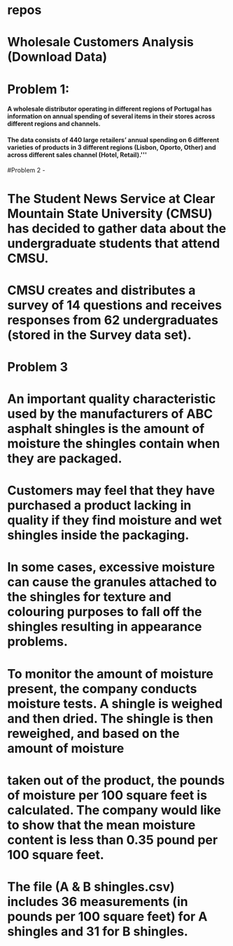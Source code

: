# repos
# Wholesale Customers Analysis (Download Data)

# Problem 1:

#### A wholesale distributor operating in different regions of Portugal has information on annual spending of several items in their stores across different regions and channels.
#### The data consists of 440 large retailers’ annual spending on 6 different varieties of products in 3 different regions (Lisbon, Oporto, Other) and across different sales channel (Hotel, Retail).'''  

#Problem 2 - 
# The Student News Service at Clear Mountain State University (CMSU) has decided to gather data about the undergraduate students that attend CMSU. 
# CMSU creates and distributes a survey of 14 questions and receives responses from 62 undergraduates (stored in the Survey data set).


# Problem 3  

# An important quality characteristic used by the manufacturers of ABC asphalt shingles is the amount of moisture the shingles contain when they are packaged.
# Customers may feel that they have purchased a product lacking in quality if they find moisture and wet shingles inside the packaging.   
# In some cases, excessive moisture can cause the granules attached to the shingles for texture and colouring purposes to fall off the shingles resulting in appearance problems.
# To monitor the amount of moisture present, the company conducts moisture tests. A shingle is weighed and then dried. The shingle is then reweighed, and based on the amount of moisture 
# taken out of the product, the pounds of moisture per 100 square feet is calculated. The company would like to show that the mean moisture content is less than 0.35 pound per 100 square feet.
# The file (A & B shingles.csv) includes 36 measurements (in pounds per 100 square feet) for A shingles and 31 for B shingles.

